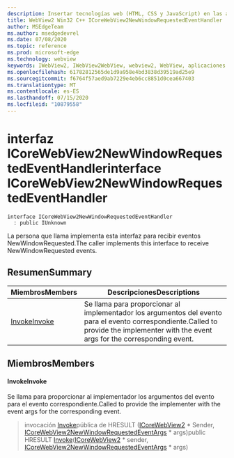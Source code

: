 ```yaml
---
description: Insertar tecnologías web (HTML, CSS y JavaScript) en las aplicaciones nativas con el control Microsoft Edge WebView2
title: WebView2 Win32 C++ ICoreWebView2NewWindowRequestedEventHandler
author: MSEdgeTeam
ms.author: msedgedevrel
ms.date: 07/08/2020
ms.topic: reference
ms.prod: microsoft-edge
ms.technology: webview
keywords: IWebView2, IWebView2WebView, webview2, WebView, aplicaciones Win32, Win32, Edge, ICoreWebView2, ICoreWebView2Controller, control de explorador, HTML Edge, ICoreWebView2NewWindowRequestedEventHandler
ms.openlocfilehash: 61782812565de1d9a958e4bd3838d39519ad25e9
ms.sourcegitcommit: f6764f57aed9ab7229e4eb6cc8851d0cea667403
ms.translationtype: MT
ms.contentlocale: es-ES
ms.lasthandoff: 07/15/2020
ms.locfileid: "10879558"
---
```

# <span data-ttu-id="b87c1-104">interfaz ICoreWebView2NewWindowRequestedEventHandler</span><span class="sxs-lookup"><span data-stu-id="b87c1-104">interface ICoreWebView2NewWindowRequestedEventHandler</span></span> 

```
interface ICoreWebView2NewWindowRequestedEventHandler
  : public IUnknown
```

<span data-ttu-id="b87c1-105">La persona que llama implementa esta interfaz para recibir eventos NewWindowRequested.</span><span class="sxs-lookup"><span data-stu-id="b87c1-105">The caller implements this interface to receive NewWindowRequested events.</span></span>

## <span data-ttu-id="b87c1-106">Resumen</span><span class="sxs-lookup"><span data-stu-id="b87c1-106">Summary</span></span>

 <span data-ttu-id="b87c1-107">Miembros</span><span class="sxs-lookup"><span data-stu-id="b87c1-107">Members</span></span>                        | <span data-ttu-id="b87c1-108">Descripciones</span><span class="sxs-lookup"><span data-stu-id="b87c1-108">Descriptions</span></span>
--------------------------------|---------------------------------------------
[<span data-ttu-id="b87c1-109">Invoke</span><span class="sxs-lookup"><span data-stu-id="b87c1-109">Invoke</span></span>](#invoke) | <span data-ttu-id="b87c1-110">Se llama para proporcionar al implementador los argumentos del evento para el evento correspondiente.</span><span class="sxs-lookup"><span data-stu-id="b87c1-110">Called to provide the implementer with the event args for the corresponding event.</span></span>

## <span data-ttu-id="b87c1-111">Miembros</span><span class="sxs-lookup"><span data-stu-id="b87c1-111">Members</span></span>

#### <span data-ttu-id="b87c1-112">Invoke</span><span class="sxs-lookup"><span data-stu-id="b87c1-112">Invoke</span></span> 

<span data-ttu-id="b87c1-113">Se llama para proporcionar al implementador los argumentos del evento para el evento correspondiente.</span><span class="sxs-lookup"><span data-stu-id="b87c1-113">Called to provide the implementer with the event args for the corresponding event.</span></span>

> <span data-ttu-id="b87c1-114">invocación [Invoke](#invoke)pública de HRESULT ([ICoreWebView2](icorewebview2.md) \* Sender, [ICoreWebView2NewWindowRequestedEventArgs](icorewebview2newwindowrequestedeventargs.md) \* args)</span><span class="sxs-lookup"><span data-stu-id="b87c1-114">public HRESULT [Invoke](#invoke)([ICoreWebView2](icorewebview2.md) \* sender, [ICoreWebView2NewWindowRequestedEventArgs](icorewebview2newwindowrequestedeventargs.md) \* args)</span></span>

